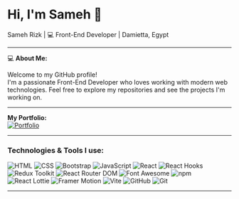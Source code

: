 # Hi, I'm Sameh 👋

Sameh Rizk | 💻 Front-End Developer | Damietta, Egypt

---

💻 **About Me:**

Welcome to my GitHub profile!  
I'm a passionate Front-End Developer who loves working with modern web technologies. Feel free to explore my repositories and see the projects I'm working on.

---

**My Portfolio:**  
[![Portfolio](https://img.shields.io/badge/Portfolio-000000?style=flat&logo=portfolio&logoColor=white)](https://sameh-rizk.netlify.app/)

---

### Technologies & Tools I use:

![HTML](https://img.shields.io/badge/-HTML-E34F26?style=flat&logo=html5&logoColor=white)
![CSS](https://img.shields.io/badge/-CSS-1572B6?style=flat&logo=css3&logoColor=white)
![Bootstrap](https://img.shields.io/badge/-Bootstrap-563D7C?style=flat&logo=bootstrap&logoColor=white)
![JavaScript](https://img.shields.io/badge/-JavaScript-F7DF1E?style=flat&logo=javascript&logoColor=black)
![React](https://img.shields.io/badge/-React-61DAFB?style=flat&logo=react&logoColor=black)
![React Hooks](https://img.shields.io/badge/-React%20Hooks-61DAFB?style=flat&logo=react&logoColor=black)
![Redux Toolkit](https://img.shields.io/badge/-Redux%20Toolkit-764ABC?style=flat&logo=redux&logoColor=white)
![React Router DOM](https://img.shields.io/badge/-React%20Router%20DOM-CA4245?style=flat&logo=reactrouter&logoColor=white)
![Font Awesome](https://img.shields.io/badge/-Font%20Awesome-339AF0?style=flat&logo=fontawesome&logoColor=white)
![npm](https://img.shields.io/badge/-npm-CB3837?style=flat&logo=npm&logoColor=white)
![React Lottie](https://img.shields.io/badge/-React%20Lottie-FA5B5B?style=flat&logo=lottie&logoColor=white)
![Framer Motion](https://img.shields.io/badge/-Framer%20Motion-00F0F0?style=flat&logo=framer&logoColor=white)
![Vite](https://img.shields.io/badge/-Vite-646CFF?style=flat&logo=vite&logoColor=white)
![GitHub](https://img.shields.io/badge/-GitHub-181717?style=flat&logo=github&logoColor=white)
![Git](https://img.shields.io/badge/-Git-F05032?style=flat&logo=git&logoColor=white)

---
